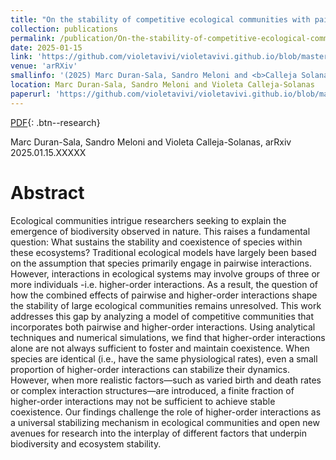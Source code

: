 ```yaml
---
title: "On the stability of competitive ecological communities with pairwise and higher-order interactions"
collection: publications
permalink: /publication/On-the-stability-of-competitive-ecological-communities-with-pairwise-and-higher-order-interactions
date: 2025-01-15
link: 'https://github.com/violetavivi/violetavivi.github.io/blob/master/files/2025.01.15.submit6133536.pdf'
venue: 'arRXiv'
smallinfo: '(2025) Marc Duran-Sala, Sandro Meloni and <b>Calleja Solanas, V.</b>'
location: Marc Duran-Sala, Sandro Meloni and Violeta Calleja-Solanas
paperurl: 'https://github.com/violetavivi/violetavivi.github.io/blob/master/files/2025.01.15.submit6133536.pdf'
---
```


[PDF](https://github.com/violetavivi/violetavivi.github.io/blob/master/files/2025.01.15.submit6133536.pdf){: .btn--research}

Marc Duran-Sala, Sandro Meloni and Violeta Calleja-Solanas, arRxiv 2025.01.15.XXXXX

# Abstract
Ecological communities intrigue researchers seeking to explain the emergence of biodiversity observed in nature. This raises a fundamental question: What sustains the stability and coexistence of species within these ecosystems? Traditional ecological models have largely been based on the assumption that species primarily engage in pairwise interactions. However, interactions in ecological systems may involve groups of three or more individuals -i.e. higher-order interactions. As a result, the question of how the combined effects of pairwise and higher-order interactions shape the stability of large ecological communities remains unresolved.
This work addresses this gap by analyzing a model of competitive communities that incorporates both pairwise and higher-order interactions. Using analytical techniques and numerical simulations, we find that higher-order interactions alone are not always sufficient to foster and maintain coexistence. When species are identical (i.e., have the same physiological rates), even a small proportion of higher-order interactions can stabilize their dynamics. However, when more realistic factors—such as varied birth and death rates or complex interaction structures—are introduced, a finite fraction of higher-order interactions may not be sufficient to achieve stable coexistence. Our findings challenge the role of higher-order interactions as a universal stabilizing mechanism in ecological communities and open new avenues for research into the interplay of different factors that underpin biodiversity and ecosystem stability.
